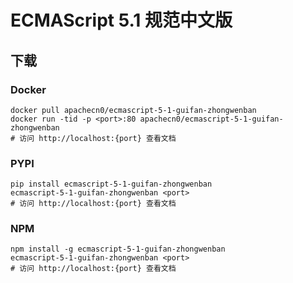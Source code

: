 # ECMAScript 5.1 规范中文版

## 下载

### Docker

```
docker pull apachecn0/ecmascript-5-1-guifan-zhongwenban
docker run -tid -p <port>:80 apachecn0/ecmascript-5-1-guifan-zhongwenban
# 访问 http://localhost:{port} 查看文档
```

### PYPI

```
pip install ecmascript-5-1-guifan-zhongwenban
ecmascript-5-1-guifan-zhongwenban <port>
# 访问 http://localhost:{port} 查看文档
```

### NPM

```
npm install -g ecmascript-5-1-guifan-zhongwenban
ecmascript-5-1-guifan-zhongwenban <port>
# 访问 http://localhost:{port} 查看文档
```